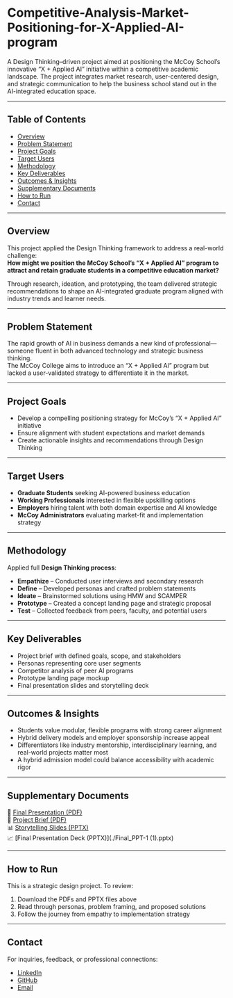 # Competitive-Analysis-Market-Positioning-for-X-Applied-AI-program

A Design Thinking–driven project aimed at positioning the McCoy School’s innovative “X + Applied AI” initiative within a competitive academic landscape. The project integrates market research, user-centered design, and strategic communication to help the business school stand out in the AI-integrated education space.

---

## Table of Contents

- [Overview](#overview)  
- [Problem Statement](#problem-statement)  
- [Project Goals](#project-goals)  
- [Target Users](#target-users)  
- [Methodology](#methodology)  
- [Key Deliverables](#key-deliverables)  
- [Outcomes & Insights](#outcomes--insights)  
- [Supplementary Documents](#supplementary-documents)  
- [How to Run](#how-to-run)  
- [Contact](#contact)

---

## Overview

This project applied the Design Thinking framework to address a real-world challenge:  
**How might we position the McCoy School’s “X + Applied AI” program to attract and retain graduate students in a competitive education market?**

Through research, ideation, and prototyping, the team delivered strategic recommendations to shape an AI-integrated graduate program aligned with industry trends and learner needs.

---

## Problem Statement

The rapid growth of AI in business demands a new kind of professional—someone fluent in both advanced technology and strategic business thinking.  
The McCoy College aims to introduce an “X + Applied AI” program but lacked a user-validated strategy to differentiate it in the market.

---

## Project Goals

- Develop a compelling positioning strategy for McCoy’s “X + Applied AI” initiative  
- Ensure alignment with student expectations and market demands  
- Create actionable insights and recommendations through Design Thinking

---

## Target Users

- **Graduate Students** seeking AI-powered business education  
- **Working Professionals** interested in flexible upskilling options  
- **Employers** hiring talent with both domain expertise and AI knowledge  
- **McCoy Administrators** evaluating market-fit and implementation strategy

---

## Methodology

Applied full **Design Thinking process**:

- **Empathize** – Conducted user interviews and secondary research  
- **Define** – Developed personas and crafted problem statements  
- **Ideate** – Brainstormed solutions using HMW and SCAMPER  
- **Prototype** – Created a concept landing page and strategic proposal  
- **Test** – Collected feedback from peers, faculty, and potential users

---

## Key Deliverables

- Project brief with defined goals, scope, and stakeholders  
- Personas representing core user segments  
- Competitor analysis of peer AI programs  
- Prototype landing page mockup  
- Final presentation slides and storytelling deck

---

## Outcomes & Insights

- Students value modular, flexible programs with strong career alignment  
- Hybrid delivery models and employer sponsorship increase appeal  
- Differentiators like industry mentorship, interdisciplinary learning, and real-world projects matter most  
- A hybrid admission model could balance accessibility with academic rigor

---

## Supplementary Documents

📄 [Final Presentation (PDF)](./Group_5_Final_Project.pdf)  
📄 [Project Brief (PDF)](./Group_5_project_brief_Assignment-4.pdf)  
📊 [Storytelling Slides (PPTX)](./Group_5_Project_Brief.pptx)  
📈 [Final Presentation Deck (PPTX)](./Final_PPT-1 (1).pptx)

---

## How to Run

This is a strategic design project. To review:

1. Download the PDFs and PPTX files above  
2. Read through personas, problem framing, and proposed solutions  
3. Follow the journey from empathy to implementation strategy

---

## Contact

For inquiries, feedback, or professional connections:

- [LinkedIn](https://www.linkedin.com/in/kiruthikaramadoss/)
- [GitHub](https://github.com/KiruthikaRamadoss)  
- [Email](mailto:k_r549@txstate.edu)
